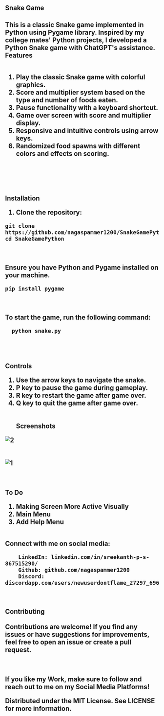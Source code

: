 <h2>Snake Game<h2/>

This is a classic Snake game implemented in Python using Pygame library. Inspired by my college mates' Python projects, I developed a Python Snake game with ChatGPT's assistance.
<br/>
Features
<br/><br/>
1. Play the classic Snake game with colorful graphics. <br/>
2. Score and multiplier system based on the type and number of foods eaten.<br/>
3. Pause functionality with a keyboard shortcut.<br/>
4. Game over screen with score and multiplier display.<br/>
5. Responsive and intuitive controls using arrow keys.<br/>
6. Randomized food spawns with different colors and effects on scoring.<br/><br/>

<br/><br/><br/>
Installation<br/>
  1. Clone the repository:
  
    git clone https://github.com/nagaspammer1200/SnakeGamePython.git
    cd SnakeGamePython

<br/><br/>
Ensure you have Python and Pygame installed on your machine.

    pip install pygame
<br/><br/>
To start the game, run the following command:

      python snake.py 
<br/><br/>
  
Controls <br/>
   1. Use the arrow keys to navigate the snake. <br/>
   2. P key to pause the game during gameplay.<br/>
   3. R key to restart the game after game over.<br/>
   4. Q key to quit the game after game over.<br/>
<br/><br/>
Screenshots

![2](https://github.com/user-attachments/assets/ec345edd-e3c5-40ae-b6db-df04a88650de) <br/><br/><br/>
![1](https://github.com/user-attachments/assets/08a6170d-4f2a-40be-bb67-cc8f2e592deb)
<br/><br/><br/>

To Do

  1. Making Screen More Active Visually
  2. Main Menu
  3. Add Help Menu
<br/><br/>


Connect with me on social media:

        LinkedIn: linkedin.com/in/sreekanth-p-s-867515290/
        Github: github.com/nagaspammer1200
        Discord: discordapp.com/users/newuserdontflame_27297_69611


<br/><br/>Contributing <br/><br/>
Contributions are welcome! If you find any issues or have suggestions for improvements, feel free to open an issue or create a pull request.<br/><br/><br/>

If you like my Work, make sure to follow and reach out to me on my Social Media Platforms!

Distributed under the MIT License. See LICENSE for more information.
